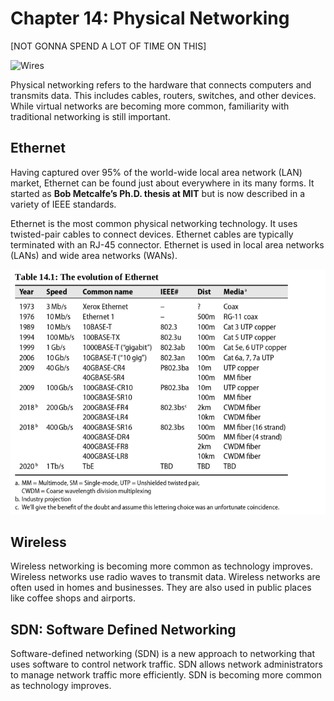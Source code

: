 # Chapter 14: Physical Networking

[NOT GONNA SPEND A LOT OF TIME ON THIS]

![Wires](https://emproticos.org/wp-content/uploads/2017/04/Presentation1.jpg)

Physical networking refers to the hardware that connects computers and transmits data. This includes cables, routers, switches, and other devices. While virtual networks are becoming more common, familiarity with traditional networking is still important.

## Ethernet

Having captured over 95% of the world-wide local area network (LAN) market, Ethernet can be found just about everywhere in its many forms. It started as **Bob Metcalfe’s Ph.D. thesis at MIT** but is now described in a variety of IEEE standards.

Ethernet is the most common physical networking technology. It uses twisted-pair cables to connect devices. Ethernet cables are typically terminated with an RJ-45 connector. Ethernet is used in local area networks (LANs) and wide area networks (WANs).

![evolution-of-eth](./data/evolution-of-eth.png)

## Wireless

Wireless networking is becoming more common as technology improves. Wireless networks use radio waves to transmit data. Wireless networks are often used in homes and businesses. They are also used in public places like coffee shops and airports.

## SDN: Software Defined Networking

Software-defined networking (SDN) is a new approach to networking that uses software to control network traffic. SDN allows network administrators to manage network traffic more efficiently. SDN is becoming more common as technology improves.